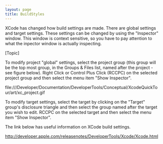 ```yaml
---
layout: page
title: BuildStyles
---
```




XCode has changed how build settings are made. There are global settings and target settings. These settings can be changed by using the "Inspector" window. This window is context sensitive, so you have to pay attention to what the inpector window is actually inspecting. 

[Topic]

To modify project "global" settings, select the project group (this group will be the top most group, in the Groups & Files list, named after the project - see figure below). Right Click or Control Plus Click (RCCPC) on the selected project group and then select the menu item "Show Inspector".

file:///Developer/Documentation/DeveloperTools/Conceptual/XcodeQuickTour/art/xc_project.gif

To modify target settings, select the target by clicking on the "Target" group's disclosure triangle and then select the group named after the target you wish to edit. RCCPC on the selected target and then select the menu item "Show Inspector".

The link below has useful information on XCode build settings.

http://developer.apple.com/releasenotes/DeveloperTools/Xcode/Xcode.html

